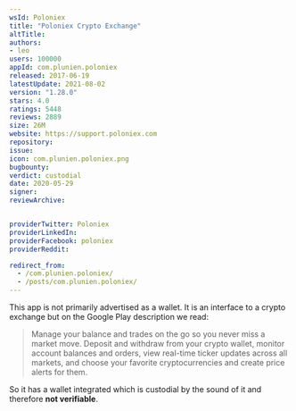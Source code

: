 ```yaml
---
wsId: Poloniex
title: "Poloniex Crypto Exchange"
altTitle: 
authors:
- leo
users: 100000
appId: com.plunien.poloniex
released: 2017-06-19
latestUpdate: 2021-08-02
version: "1.28.0"
stars: 4.0
ratings: 5448
reviews: 2889
size: 26M
website: https://support.poloniex.com
repository: 
issue: 
icon: com.plunien.poloniex.png
bugbounty: 
verdict: custodial
date: 2020-05-29
signer: 
reviewArchive:


providerTwitter: Poloniex
providerLinkedIn: 
providerFacebook: poloniex
providerReddit: 

redirect_from:
  - /com.plunien.poloniex/
  - /posts/com.plunien.poloniex/
---
```



This app is not primarily advertised as a wallet. It is an interface to a crypto
exchange but on the Google Play description we read:

> Manage your balance and trades on the go so you never miss a market move.
  Deposit and withdraw from your crypto wallet, monitor account balances and
  orders, view real-time ticker updates across all markets, and choose your
  favorite cryptocurrencies and create price alerts for them.

So it has a wallet integrated which is custodial by the sound of it and
therefore **not verifiable**.
